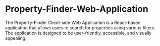 # Property-Finder-Web-Application
The Property-Finder Client-side Web Application is a React-based application that allows users to search for properties using various filters. The application is designed to be user-friendly, accessible, and visually appealing. 
